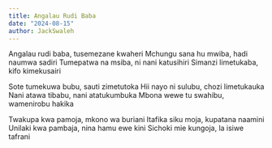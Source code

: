 ```yaml
---
title: Angalau Rudi Baba
date: "2024-08-15"
author: JackSwaleh
---
```


Angalau rudi baba, tusemezane kwaheri
Mchungu sana hu mwiba, hadi naumwa sadiri
Tumepatwa na msiba, ni nani katusihiri
Simanzi limetukaba, kifo kimekusairi

Sote tumekuwa bubu, sauti zimetutoka
Hii nayo ni sulubu, chozi limetukauka
Nani atawa tibabu, nani atatukumbuka
Mbona wewe tu swahibu, wamenirobu hakika

Twakupa kwa pamoja, mkono wa buriani
Itafika siku moja, kupatana naamini
Unilaki kwa pambaja, nina hamu ewe kini
Sichoki mie kungoja, la isiwe tafrani
